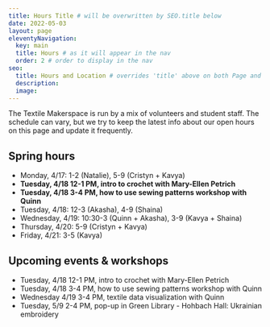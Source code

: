 ```yaml
---
title: Hours Title # will be overwritten by SEO.title below
date: 2022-05-03
layout: page
eleventyNavigation:
  key: main
  title: Hours # as it will appear in the nav
  order: 2 # order to display in the nav
seo:
  title: Hours and Location # overrides 'title' above on both Page and META
  description:
  image:
---
```


The Textile Makerspace is run by a mix of volunteers and student staff. The schedule can vary, but we try to keep the latest info about our open hours on this page and update it frequently.


## Spring hours

* Monday, 4/17: 1-2 (Natalie), 5-9 (Cristyn + Kavya)
* **Tuesday, 4/18 12-1 PM, intro to crochet with Mary-Ellen Petrich**
* **Tuesday, 4/18 3-4 PM, how to use sewing patterns workshop with Quinn**
* Tuesday, 4/18: 12-3 (Akasha), 4-9 (Shaina)
* Wednesday, 4/19: 10:30-3 (Quinn + Akasha), 3-9 (Kavya + Shaina)
* Thursday, 4/20: 5-9 (Cristyn + Kavya)
* Friday, 4/21: 3-5 (Kavya)


## Upcoming events & workshops
* Tuesday, 4/18 12-1 PM, intro to crochet with Mary-Ellen Petrich
* Tuesday, 4/18 3-4 PM, how to use sewing patterns workshop with Quinn
* Wednesday 4/19 3-4 PM, textile data visualization with Quinn
* Tuesday, 5/9 2-4 PM, pop-up in Green Library - Hohbach Hall: Ukrainian embroidery